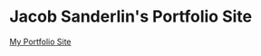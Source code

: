# Jacob Sanderlin's Portfolio Site

[My Portfolio Site](https://1mccreeper.github.io/portfolio-website/)

